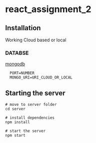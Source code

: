 # react_assignment_2

## Installation
Working Cloud based or local
### DATABSE
  [mongodb](https://fastdl.mongodb.org/windows/mongodb-windows-x86_64-6.0.3-signed.msi)
  
```env
  PORT=NUMBER
  MONGO_URI=URI_CLOUD_OR_LOCAL
```
  
## Starting the server

```nodejs
# move to server folder
cd server

# install dependencies
npm install

# start the server
npm start
```
